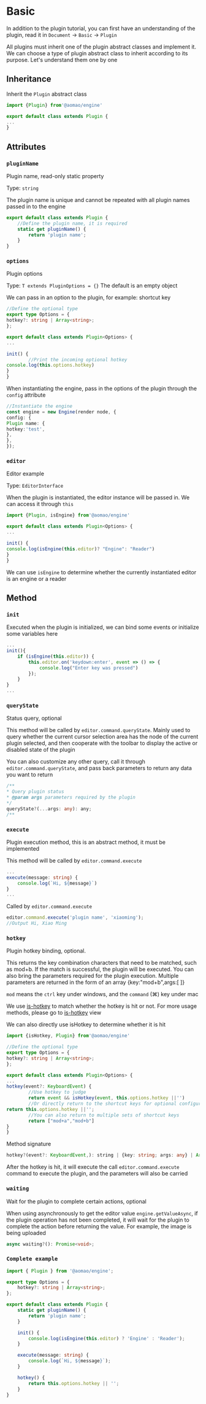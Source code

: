 # Basic

In addition to the plugin tutorial, you can first have an understanding of the plugin, read it in `Document` -> `Basic` -> `Plugin`

All plugins must inherit one of the plugin abstract classes and implement it. We can choose a type of plugin abstract class to inherit according to its purpose. Let's understand them one by one

## Inheritance

Inherit the `Plugin` abstract class

```ts
import {Plugin} from'@aomao/engine'

export default class extends Plugin {
...
}
```

## Attributes

### `pluginName`

Plugin name, read-only static property

Type: `string`

The plugin name is unique and cannot be repeated with all plugin names passed in to the engine

```ts
export default class extends Plugin {
	//Define the plugin name, it is required
	static get pluginName() {
		return 'plugin name';
	}
}
```

### `options`

Plugin options

Type: `T extends PluginOptions = {}` The default is an empty object

We can pass in an option to the plugin, for example: shortcut key

```ts
//Define the optional type
export type Options = {
hotkey?: string | Array<string>;
};

export default class extends Plugin<Options> {
...

init() {
        //Print the incoming optional hotkey
console.log(this.options.hotkey)
}
}
```

When instantiating the engine, pass in the options of the plugin through the `config` attribute

```ts
//Instantiate the engine
const engine = new Engine(render node, {
config: {
Plugin name: {
hotkey:'test',
},
},
});
```

### `editor`

Editor example

Type: `EditorInterface`

When the plugin is instantiated, the editor instance will be passed in. We can access it through `this`

```ts
import {Plugin, isEngine} from'@aomao/engine'

export default class extends Plugin<Options> {
...

init() {
console.log(isEngine(this.editor)? "Engine": "Reader")
}
}
```

We can use `isEngine` to determine whether the currently instantiated editor is an engine or a reader

## Method

### `init`

Executed when the plugin is initialized, we can bind some events or initialize some variables here

```ts
...
init(){
    if (isEngine(this.editor)) {
        this.editor.on('keydown:enter', event => () => {
            console.log("Enter key was pressed")
        });
    }
}
...
```

### `queryState`

Status query, optional

This method will be called by `editor.command.queryState`. Mainly used to query whether the current cursor selection area has the node of the current plugin selected, and then cooperate with the toolbar to display the active or disabled state of the plugin

You can also customize any other query, call it through `editor.command.queryState`, and pass back parameters to return any data you want to return

```ts
/**
* Query plugin status
* @param args parameters required by the plugin
*/
queryState?(...args: any): any;
/**
```

### `execute`

Plugin execution method, this is an abstract method, it must be implemented

This method will be called by `editor.command.execute`

```ts
...
execute(message: string) {
    console.log(`Hi, ${message}`)
}
...
```

Called by `editor.command.execute`

```ts
editor.command.execute('plugin name', 'xiaoming');
//Output Hi, Xiao Ming
```

### `hotkey`

Plugin hotkey binding, optional.

This returns the key combination characters that need to be matched, such as mod+b. If the match is successful, the plugin will be executed. You can also bring the parameters required for the plugin execution. Multiple parameters are returned in the form of an array {key:"mod+b",args:[ ]}

`mod` means the `ctrl` key under windows, and the `command` (⌘) key under mac

We use [is-hotkey](https://github.com/ianstormtaylor/is-hotkey) to match whether the hotkey is hit or not. For more usage methods, please go to [is-hotkey](https://github.com/ianstormtaylor/is-hotkey) view

We can also directly use isHotkey to determine whether it is hit

```ts
import {isHotkey, Plugin} from'@aomao/engine'

//Define the optional type
export type Options = {
hotkey?: string | Array<string>;
};

export default class extends Plugin<Options> {
...
hotkey(event?: KeyboardEvent) {
        //Use hotkey to judge
        return event && isHotkey(event, this.options.hotkey ||'')
        //Or directly return to the shortcut keys for optional configuration
return this.options.hotkey ||'';
        //You can also return to multiple sets of shortcut keys
        return ["mod+a","mod+b"]
}
}
```

Method signature

```ts
hotkey?(event?: KeyboardEvent,): string | {key: string; args: any} | Array<{ key: string; args: any }> | Array<string>;
```

After the hotkey is hit, it will execute the call `editor.command.execute` command to execute the plugin, and the parameters will also be carried

### `waiting`

Wait for the plugin to complete certain actions, optional

When using asynchronously to get the editor value `engine.getValueAsync`, if the plugin operation has not been completed, it will wait for the plugin to complete the action before returning the value. For example, the image is being uploaded

```ts
async waiting?(): Promise<void>;
```

### `Complete example`

```ts
import { Plugin } from '@aomao/engine';

export type Options = {
	hotkey?: string | Array<string>;
};

export default class extends Plugin {
	static get pluginName() {
		return 'plugin name';
	}

	init() {
		console.log(isEngine(this.editor) ? 'Engine' : 'Reader');
	}

	execute(message: string) {
		console.log(`Hi, ${message}`);
	}

	hotkey() {
		return this.options.hotkey || '';
	}
}
```
